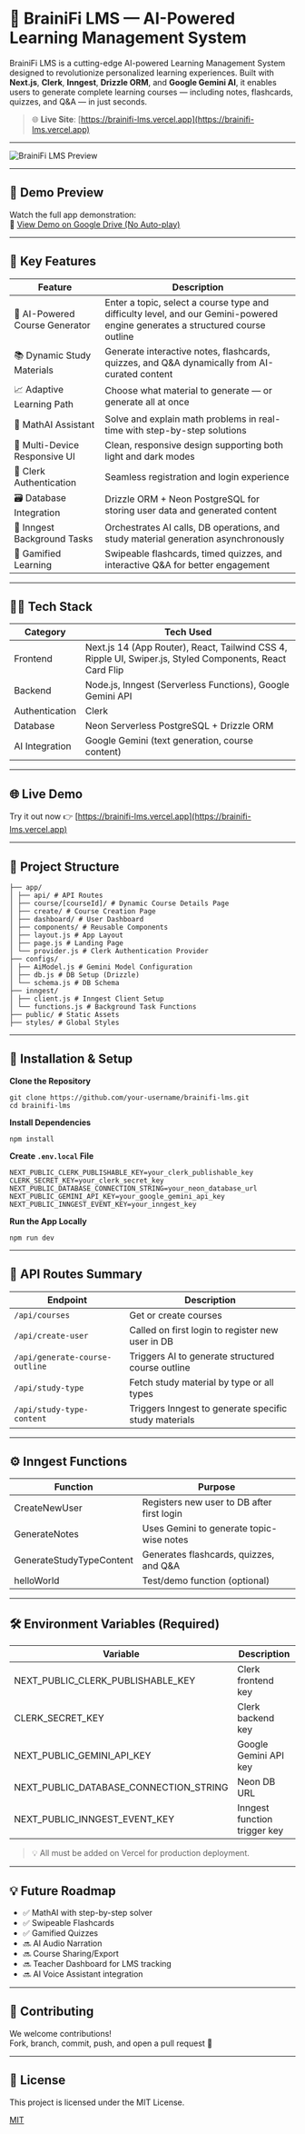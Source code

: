# 🧠 BrainiFi LMS — AI-Powered Learning Management System

BrainiFi LMS is a cutting-edge AI-powered Learning Management System designed to revolutionize personalized learning experiences. Built with **Next.js**, **Clerk**, **Inngest**, **Drizzle ORM**, and **Google Gemini AI**, it enables users to generate complete learning courses — including notes, flashcards, quizzes, and Q&A — in just seconds.

> 🌐 **Live Site**: [https://brainifi-lms.vercel.app](https://brainifi-lms.vercel.app)

---

![BrainiFi LMS Preview](https://github.com/user-attachments/assets/bbd0fb0a-1180-48e8-b129-7c9f9530887b)

---

## 🎥 Demo Preview

Watch the full app demonstration:  
🔗 [View Demo on Google Drive (No Auto-play)](https://drive.google.com/file/d/1_Ip-qJy_XaO9L2P1b0mLDvtUxxIUvVYv/view)

---

## 🚀 Key Features

| Feature                        | Description                                                                                  |
|---------------------------------|---------------------------------------------------------------------------------------------|
| 🎯 AI-Powered Course Generator  | Enter a topic, select a course type and difficulty level, and our Gemini-powered engine generates a structured course outline |
| 📚 Dynamic Study Materials      | Generate interactive notes, flashcards, quizzes, and Q&A dynamically from AI-curated content |
| 📈 Adaptive Learning Path       | Choose what material to generate — or generate all at once                                   |
| 🧮 MathAI Assistant             | Solve and explain math problems in real-time with step-by-step solutions                     |
| 📱 Multi-Device Responsive UI   | Clean, responsive design supporting both light and dark modes                                |
| 🔐 Clerk Authentication         | Seamless registration and login experience                                                   |
| 🗃️ Database Integration         | Drizzle ORM + Neon PostgreSQL for storing user data and generated content                    |
| 🔄 Inngest Background Tasks     | Orchestrates AI calls, DB operations, and study material generation asynchronously           |
| 🧪 Gamified Learning            | Swipeable flashcards, timed quizzes, and interactive Q&A for better engagement               |

---

## 🧑‍💻 Tech Stack

| Category        | Tech Used                                                                                  |
|-----------------|-------------------------------------------------------------------------------------------|
| Frontend        | Next.js 14 (App Router), React, Tailwind CSS 4, Ripple UI, Swiper.js, Styled Components, React Card Flip |
| Backend         | Node.js, Inngest (Serverless Functions), Google Gemini API                                 |
| Authentication  | Clerk                                                                                      |
| Database        | Neon Serverless PostgreSQL + Drizzle ORM                                                   |
| AI Integration  | Google Gemini (text generation, course content)                                            |

---

## 🌐 Live Demo

Try it out now 👉 [https://brainifi-lms.vercel.app](https://brainifi-lms.vercel.app)

---

## 📁 Project Structure
```
├── app/
│ ├── api/ # API Routes
│ ├── course/[courseId]/ # Dynamic Course Details Page
│ ├── create/ # Course Creation Page
│ ├── dashboard/ # User Dashboard
│ ├── components/ # Reusable Components
│ ├── layout.js # App Layout
│ ├── page.js # Landing Page
│ └── provider.js # Clerk Authentication Provider
├── configs/
│ ├── AiModel.js # Gemini Model Configuration
│ ├── db.js # DB Setup (Drizzle)
│ └── schema.js # DB Schema
├── inngest/
│ ├── client.js # Inngest Client Setup
│ └── functions.js # Background Task Functions
├── public/ # Static Assets
├── styles/ # Global Styles
```

---

## 🔧 Installation & Setup

**Clone the Repository**
```
git clone https://github.com/your-username/brainifi-lms.git
cd brainifi-lms
```

**Install Dependencies**
```
npm install
```

**Create `.env.local` File**
```
NEXT_PUBLIC_CLERK_PUBLISHABLE_KEY=your_clerk_publishable_key
CLERK_SECRET_KEY=your_clerk_secret_key
NEXT_PUBLIC_DATABASE_CONNECTION_STRING=your_neon_database_url
NEXT_PUBLIC_GEMINI_API_KEY=your_google_gemini_api_key
NEXT_PUBLIC_INNGEST_EVENT_KEY=your_inngest_key
```

**Run the App Locally**
```
npm run dev
```

---

## 📡 API Routes Summary

| Endpoint                    | Description                                                    |
|-----------------------------|----------------------------------------------------------------|
| `/api/courses`              | Get or create courses                                          |
| `/api/create-user`          | Called on first login to register new user in DB               |
| `/api/generate-course-outline` | Triggers AI to generate structured course outline           |
| `/api/study-type`           | Fetch study material by type or all types                      |
| `/api/study-type-content`    | Triggers Inngest to generate specific study materials         |

---

## ⚙️ Inngest Functions

| Function              | Purpose                                               |
|-----------------------|------------------------------------------------------|
| CreateNewUser         | Registers new user to DB after first login           |
| GenerateNotes         | Uses Gemini to generate topic-wise notes             |
| GenerateStudyTypeContent | Generates flashcards, quizzes, and Q&A           |
| helloWorld            | Test/demo function (optional)                        |

---

## 🛠️ Environment Variables (Required)

| Variable                             | Description                   |
|---------------------------------------|-------------------------------|
| NEXT_PUBLIC_CLERK_PUBLISHABLE_KEY     | Clerk frontend key            |
| CLERK_SECRET_KEY                      | Clerk backend key             |
| NEXT_PUBLIC_GEMINI_API_KEY            | Google Gemini API key         |
| NEXT_PUBLIC_DATABASE_CONNECTION_STRING| Neon DB URL                   |
| NEXT_PUBLIC_INNGEST_EVENT_KEY         | Inngest function trigger key  |

> 💡 All must be added on Vercel for production deployment.

---

## 💡 Future Roadmap

- ✅ MathAI with step-by-step solver
- ✅ Swipeable Flashcards
- ✅ Gamified Quizzes
- 🔜 AI Audio Narration
- 🔜 Course Sharing/Export
- 🔜 Teacher Dashboard for LMS tracking
- 🔜 AI Voice Assistant integration

---

## 🤝 Contributing

We welcome contributions!  
Fork, branch, commit, push, and open a pull request 🚀

---

## 📜 License

This project is licensed under the MIT License.

[MIT](https://choosealicense.com/licenses/mit/)

